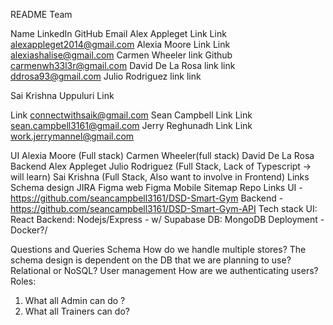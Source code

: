 README
Team

Name
LinkedIn
GitHub
Email
Alex Appleget
Link
Link
alexappleget2014@gmail.com
Alexia Moore
Link
Link
alexiashalise@gmail.com
Carmen Wheeler
link
Github
carmenwh33l3r@gmail.com
David De La Rosa
link
link
ddrosa93@gmail.com
Julio Rodriguez
link
link


Sai Krishna Uppuluri
Link


Link
connectwithsaik@gmail.com
Sean Campbell
Link
Link
sean.campbell3161@gmail.com
Jerry Reghunadh
Link
Link
work.jerrymannel@gmail.com


UI
Alexia Moore (Full stack)
Carmen Wheeler(full stack)
David De La Rosa
Backend
Alex Appleget
Julio Rodriguez (Full Stack, Lack of Typescript -> will learn)
Sai Krishna (Full Stack, Also want to involve in Frontend) 
Links
Schema design
JIRA
Figma web
Figma Mobile
Sitemap
Repo Links
UI - https://github.com/seancampbell3161/DSD-Smart-Gym
Backend - https://github.com/seancampbell3161/DSD-Smart-Gym-API
Tech stack
UI: React
Backend: Nodejs/Express - w/ Supabase
DB: MongoDB
Deployment - Docker?/<something else>


Questions and Queries
Schema
How do we handle multiple stores?
The schema design is dependent on the DB that we are planning to use? Relational or NoSQL?
User management
How are we authenticating users?
Roles: 
1) What all Admin can do ?
2) What all Trainers can do? 

